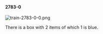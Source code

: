 #### 2783-0
![train-2783-0-0.png](https://github.com/lil-lab/nlvr/raw/master/nlvr/train/images/53/train-2783-0-0.png "train-2783-0-0.png")

There is a box with 2 items of which 1 is blue.